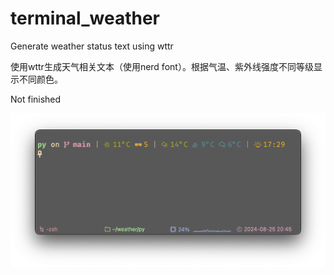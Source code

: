 # terminal_weather

Generate weather status text using wttr

使用wttr生成天气相关文本（使用nerd font）。根据气温、紫外线强度不同等级显示不同颜色。

Not finished

![效果](./img.png)
